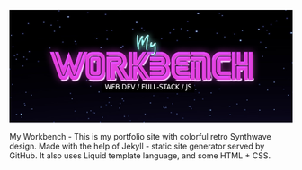 ![My Workbench, my portfolio](https://github.com/PasiP/PasiP.github.io/blob/master/Workbench.PNG)

My Workbench - This is my portfolio site with colorful retro Synthwave design. Made with the help of Jekyll - static site generator served by GitHub. It also uses Liquid template language, and some HTML + CSS.
